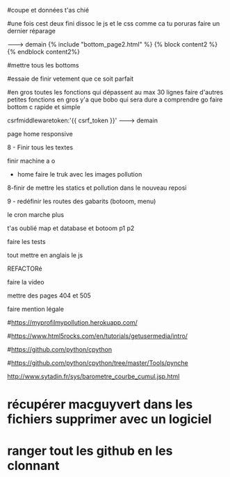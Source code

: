 #coupe et données t'as chié

#une fois cest deux fini dissoc le js et le css comme ca tu poruras faire un dernier réparage

<footer>
    <!-- Bottom Section number 2 -->
    <div id='botttom'>                  ---> demain
      {% include "bottom_page2.html" %}
      {% block content2 %}
      {% endblock content2%}
    </div>
</footer>  

#mettre tous les bottoms

#essaie de finir vetement que ce soit parfait

#en gros toutes les fonctions qui dépassent au max 30 lignes faire d'autres petites fonctions en gros y'a que bobo qui sera dure a comprendre go faire bottom c rapide et simple

csrfmiddlewaretoken:'{{ csrf_token }}' ---> demain

<script src="http://code.jquery.com/mobile/1.0.1/jquery.mobile-1.0.1.min.js"></script>


page home responsive

8 - Finir tous les textes

finir machine a o

-  home faire le truk avec les images pollution

8-finir de mettre les statics et pollution dans le nouveau reposi

9 - redéfinir les routes des gabarits (botoom, menu)

le cron marche plus

t'as oublié map et database et botoom p1 p2

faire les tests

tout mettre en anglais le js

REFACTORé

faire la video

mettre des pages 404 et 505

faire mention légale






#https://myprofilmypollution.herokuapp.com/

#https://www.html5rocks.com/en/tutorials/getusermedia/intro/

#https://github.com/python/cpython

#https://github.com/python/cpython/tree/master/Tools/pynche

 http://www.sytadin.fr/sys/barometre_courbe_cumul.jsp.html














# récupérer macguyvert dans les fichiers supprimer avec un logiciel 

# ranger tout les github en les clonnant

